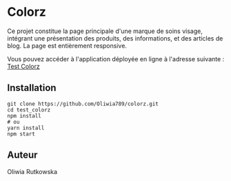 # Colorz

Ce projet constitue la page principale d'une marque de soins visage, intégrant une présentation des produits, des informations, et des articles de blog. La page est entièrement responsive.

Vous pouvez accéder à l'application déployée en ligne à l'adresse suivante : [Test Colorz](https://oliwia789.github.io/colorz/)

## Installation

```
git clone https://github.com/Oliwia789/colorz.git
cd test_colorz
npm install
# ou
yarn install
npm start
```

## Auteur

Oliwia Rutkowska

